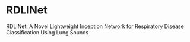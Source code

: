 # RDLINet
RDLINet: A Novel Lightweight Inception Network for Respiratory Disease Classification Using Lung Sounds
